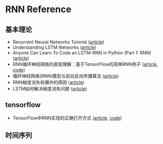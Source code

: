 # RNN Reference

## 基本理论

- Recurrent Neural Networks Tutorial ([article](http://www.wildml.com/2015/09/recurrent-neural-networks-tutorial-part-1-introduction-to-rnns/))
- Understanding LSTM Networks ([article](http://colah.github.io/posts/2015-08-Understanding-LSTMs/))
- Anyone Can Learn To Code an LSTM-RNN in Python (Part 1: RNN) ([article](https://iamtrask.github.io/2015/11/15/anyone-can-code-lstm/))
- RNN循环神经网络的直观理解：基于TensorFlow的简单RNN例子 ([article](https://blog.csdn.net/weiwei9363/article/details/78902455), [code](https://github.com/gaoxinge/machine-learning/tree/master/RNN%20Reference/2))
- 循环神经网络(RNN)模型与前向反向传播算法 ([article](https://www.cnblogs.com/pinard/p/6509630.html))
- RNN梯度消失和爆炸的原因 ([article](https://zhuanlan.zhihu.com/p/28687529))
- LSTM如何解决梯度消失问题 ([article](https://zhuanlan.zhihu.com/p/28749444))

## tensorflow

- TensorFlow中RNN实现的正确打开方式 ([article](https://blog.csdn.net/starzhou/article/details/77848156), [code](https://github.com/gaoxinge/machine-learning/tree/master/RNN%20Reference/1))

## 时间序列